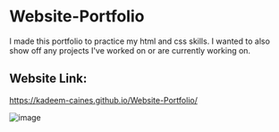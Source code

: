 # Website-Portfolio

I made this portfolio to practice my html and css skills. I wanted to also show off any projects I've worked on or are currently working on.

## Website Link:

https://kadeem-caines.github.io/Website-Portfolio/

![image](https://user-images.githubusercontent.com/14876576/155185336-3c311cda-6c46-42d1-a5d4-a09e0eb11eb5.png)
